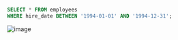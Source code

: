 ```sql
SELECT * FROM employees
WHERE hire_date BETWEEN '1994-01-01' AND '1994-12-31';
```
![image](https://user-images.githubusercontent.com/122670933/220983225-8a4b0efe-9203-4be1-80c7-1cf4206e9284.png)
